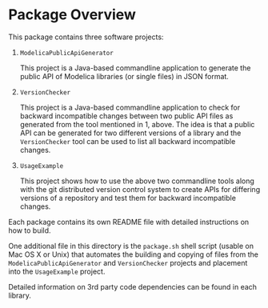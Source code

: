 # Package Overview

This package contains three software projects:

1. `ModelicaPublicApiGenerator`

    This project is a Java-based commandline application to generate the public
    API of Modelica libraries (or single files) in JSON format.

2. `VersionChecker`

    This project is a Java-based commandline application to check for backward
    incompatible changes between two public API files as generated from the
    tool mentioned in 1, above. The idea is that a public API can be generated
    for two different versions of a library and the `VersionChecker` tool can
    be used to list all backward incompatible changes.

3. `UsageExample`

    This project shows how to use the above two commandline tools along with
    the git distributed version control system to create APIs for differing
    versions of a repository and test them for backward incompatible changes.

Each package contains its own README file with detailed instructions on how
to build.

One additional file in this directory is the `package.sh` shell script
(usable on Mac OS X or Unix) that automates the building and copying of
files from the `ModelicaPublicApiGenerator` and `VersionChecker` projects
and placement into the `UsageExample` project.

Detailed information on 3rd party code dependencies can be found in each
library.
